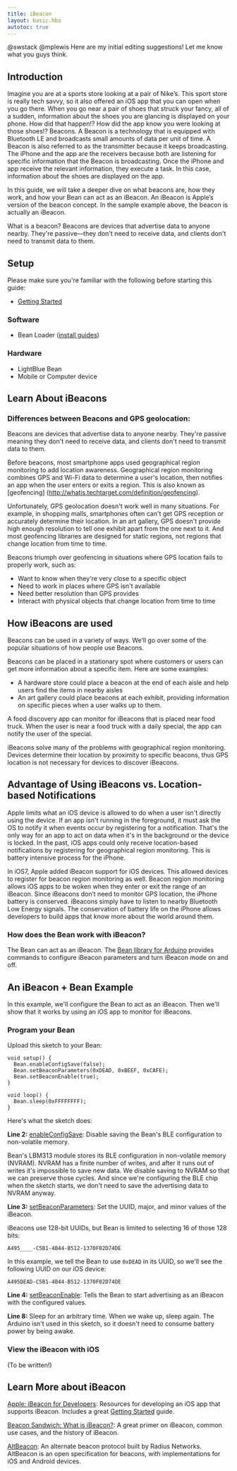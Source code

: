 ```yaml
---
title: iBeacon
layout: basic.hbs
autotoc: true
---
```


@swstack @mplewis  Here are my initial editing suggestions! Let me know what you guys think.

## Introduction 
Imagine you are at a sports store looking at a pair of Nike’s. This sport store is really tech savvy, so it also offered an iOS app that you can open when you go there.  When you go near a pair of shoes that struck your fancy, all of a sudden, information about the shoes you are glancing is displayed on your phone.  How did that happen!? How did the app know you were looking at those shoes!? Beacons. A Beacon is a technology that is equipped with Bluetooth LE and broadcasts small amounts of data per unit of time.  A Beacon is also referred to as the transmitter because it keeps broadcasting.  The iPhone and the app are the receivers because both are listening for specific information that the Beacon is broadcasting.  Once the iPhone and app receive the relevant information, they execute a task.  In this case, information about the shoes are displayed on the app.

In this guide, we will take a deeper dive on what beacons are, how they work, and how your Bean can act as an iBeacon.  An iBeacon is Apple’s version of the beacon concept.   In the sample example above, the beacon is actually an iBeacon.

What is a beacon?
Beacons are devices that advertise data to anyone nearby. They're passive—they don't need to receive data, and clients don't need to transmit data to them.

## Setup

Please make sure you're familiar with the following before starting this guide:

* [Getting Started](#)

### Software

* Bean Loader ([install guides](#))

### Hardware

* LightBlue Bean
* Mobile or Computer device

## Learn About iBeacons

### Differences between Beacons and GPS geolocation:

Beacons are devices that advertise data to anyone nearby. They're passive meaning they don't need to receive data, and clients don't need to transmit data to them.

Before beacons, most smartphone apps used geographical region monitoring to add location awareness. Geographical region monitoring combines GPS and Wi-Fi data to determine a user's location, then notifies an app when the user enters or exits a region. This is also known as [geofencing] (http://whatis.techtarget.com/definition/geofencing).

Unfortunately, GPS geolocation doesn't work well in many situations. For example, in shopping malls, smartphones often can't get GPS reception or accurately determine their location. In an art gallery, GPS doesn't provide high enough resolution to tell one exhibit apart from the one next to it. And most geofencing libraries are designed for static regions, not regions that change location from time to time.

Beacons triumph over geofencing in situations where GPS location fails to properly work, such as:

- Want to know when they're very close to a specific object
- Need to work in places where GPS isn't available
- Need better resolution than GPS provides
- Interact with physical objects that change location from time to time

## How iBeacons are used

Beacons can be used in a variety of ways.  We’ll go over some of the popular situations of how people use Beacons.

Beacons can be placed in a stationary spot where customers or users can get more information about a specific item. Here are some examples:

- A hardware store could place a beacon at the end of each aisle and help
    users find the items in nearby aisles
- An art gallery could place beacons at each exhibit, providing information
   on specific pieces when a user walks up to them.

A food discovery app can monitor for iBeacons that is placed near food truck.  When the user is near a  food truck with a daily special, the app can notify the user of the special.

iBeacons solve many of the problems with geographical region monitoring. Devices determine their location by proximity to specific beacons, thus GPS location is not necessary for devices to discover iBeacons.

## Advantage of Using iBeacons vs. Location-based Notifications

Apple limits what an iOS device is allowed to do when a user isn't directly using the device. If an app isn't running in the foreground, it must ask the OS to notify it when events occur by registering for a notification. That's the only way for an app to act on data when it's in the background or the device is locked. In the past, iOS apps could only receive location-based notifications by registering for geographical region monitoring. This is battery intensive process for the iPhone.

In iOS7, Apple added iBeacon support for iOS devices. This allowed devices to register for beacon region monitoring as well. Beacon region monitoring allows iOS apps to be woken when they enter or exit the range of an iBeacon.  Since iBeacons don’t need to monitor GPS location, the iPhone battery is conserved. iBeacons simply have to listen to nearby Bluetooth Low Energy signals.  The conservation of battery life on the iPhone allows developers to build apps that know more about the world around them.

### How does the Bean work with iBeacon?

The Bean can act as an iBeacon. The [Bean library for Arduino](#) provides commands to configure iBeacon parameters and turn iBeacon mode on and off.

## An iBeacon + Bean Example

In this example, we'll configure the Bean to act as an iBeacon. Then we'll show that it works by using an iOS app to monitor for iBeacons.

### Program your Bean

Upload this sketch to your Bean:

```
void setup() {
  Bean.enableConfigSave(false);
  Bean.setBeaconParameters(0xDEAD, 0xBEEF, 0xCAFE);
  Bean.setBeaconEnable(true);
}

void loop() {
  Bean.sleep(0xFFFFFFFF);
}
```

Here's what the sketch does:

**Line 2:** [enableConfigSave](#): Disable saving the Bean's BLE configuration to non-volatile memory.

Bean's LBM313 module stores its BLE configuration in non-volatile memory (NVRAM). NVRAM has a finite number of writes, and after it runs out of writes it's impossible to save new data. We disable saving to NVRAM so that we can preserve those cycles. And since we're configuring the BLE chip when the sketch starts, we don't need to save the advertising data to NVRAM anyway.

**Line 3:** [setBeaconParameters](#): Set the UUID, major, and minor values of the iBeacon.

iBeacons use 128-bit UUIDs, but Bean is limited to selecting 16 of those 128 bits:

`A495____-C5B1-4B44-B512-1370F02D74DE`

In this example, we tell the Bean to use `0xDEAD` in its UUID, so we'll see the following UUID on our iOS device:

`A495DEAD-C5B1-4B44-B512-1370F02D74DE`

**Line 4:** [setBeaconEnable](#): Tells the Bean to start advertising as an iBeacon with the configured values.

**Line 8:** Sleep for an arbitrary time. When we wake up, sleep again. The Arduino isn't used in this sketch, so it doesn't need to consume battery power by being awake.

### View the iBeacon with iOS

(To be written!)

## Learn More about iBeacon

[Apple: iBeacon for Developers](https://developer.apple.com/ibeacon/): Resources for developing an iOS app that supports iBeacon. Includes a great [Getting Started](https://developer.apple.com/ibeacon/Getting-Started-with-iBeacon.pdf) guide.

[Beacon Sandwich: What is iBeacon?](http://www.beaconsandwich.com/what-is-ibeacon.html): A great primer on iBeacon, common use cases, and the history of iBeacon.

[AltBeacon](http://altbeacon.org/): An alternate beacon protocol built by Radius Networks. AltBeacon is an open specification for beacons, with implementations for iOS and Android devices.
